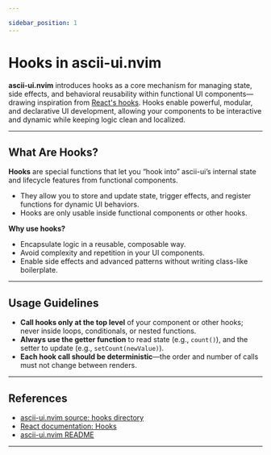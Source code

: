 ```yaml
---

sidebar_position: 1
---
```


# Hooks in ascii-ui.nvim

**ascii-ui.nvim** introduces hooks as a core mechanism for managing state, side effects, and behavioral reusability within functional UI components—drawing inspiration from [React's hooks](https://react.dev/reference/react/hooks). Hooks enable powerful, modular, and declarative UI development, allowing your components to be interactive and dynamic while keeping logic clean and localized.

---

## What Are Hooks?

**Hooks** are special functions that let you “hook into” ascii-ui’s internal state and lifecycle features from functional components.

- They allow you to store and update state, trigger effects, and register functions for dynamic UI behaviors.
- Hooks are only usable inside functional components or other hooks.

**Why use hooks?**

- Encapsulate logic in a reusable, composable way.
- Avoid complexity and repetition in your UI components.
- Enable side effects and advanced patterns without writing class-like boilerplate.

---

## Usage Guidelines

- **Call hooks only at the top level** of your component or other hooks; never inside loops, conditionals, or nested functions.
- **Always use the getter function** to read state (e.g., `count()`), and the setter to update (e.g., `setCount(newValue)`).
- **Each hook call should be deterministic**—the order and number of calls must not change between renders.

---

## References

- [ascii-ui.nvim source: hooks directory](https://github.com/rcasia/ascii-ui.nvim/tree/main/lua/ascii-ui/hooks)
- [React documentation: Hooks](https://react.dev/reference/react/hooks)
- [ascii-ui.nvim README](https://github.com/rcasia/ascii-ui.nvim#readme)

---

